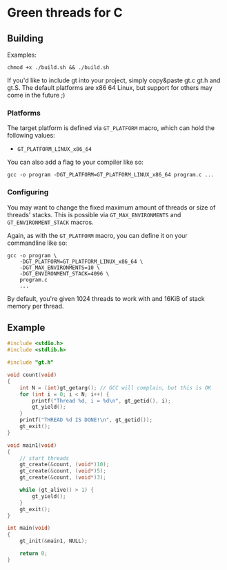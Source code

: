 # Green threads for C

## Building

Examples:
```console
chmod +x ./build.sh && ./build.sh
```

If you'd like to include gt into your project, simply copy&paste gt.c gt.h and
gt.S. The default platforms are x86 64 Linux, but support for others may come
in the future ;)

### Platforms

The target platform is defined via `GT_PLATFORM` macro, which can hold the
following values:

- `GT_PLATFORM_LINUX_x86_64`

You can also add a flag to your compiler like so:

```console
gcc -o program -DGT_PLATFORM=GT_PLATFORM_LINUX_x86_64 program.c ...
```

### Configuring

You may want to change the fixed maximum amount of threads or size of threads' stacks.
This is possible via `GT_MAX_ENVIRONMENTS` and `GT_ENVIRONMENT_STACK` macros.

Again, as with the `GT_PLATFORM` macro, you can define it on your commandline like so:

```console
gcc -o program \
    -DGT_PLATFORM=GT_PLATFORM_LINUX_x86_64 \
    -DGT_MAX_ENVIRONMENTS=10 \
    -DGT_ENVIRONMENT_STACK=4096 \
    program.c
    ...
```

By default, you're given 1024 threads to work with and 16KiB of stack memory per thread.

## Example

```c
#include <stdio.h>
#include <stdlib.h>

#include "gt.h"

void count(void)
{
    int N = (int)gt_getarg(); // GCC will complain, but this is OK
    for (int i = 0; i < N; i++) {
        printf("Thread %d, i = %d\n", gt_getid(), i);
        gt_yield();
    }
    printf("THREAD %d IS DONE!\n", gt_getid());
    gt_exit();
}

void main1(void)
{
    // start threads
    gt_create(&count, (void*)10);
    gt_create(&count, (void*)5);
    gt_create(&count, (void*)3);

    while (gt_alive() > 1) {
        gt_yield();
    }
    gt_exit();
}

int main(void)
{
    gt_init(&main1, NULL);

    return 0;
}

```

